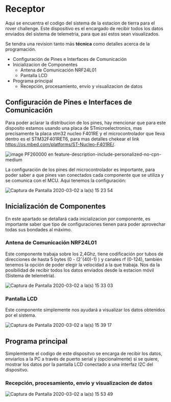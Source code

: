 # Receptor
Aqui se encuentra el codigo del sistema de la estacion de tierra para el rover challenge. Este dispositivo es el encargado de recibir todos los datos enviados del sistema de telemetria, para que así estos sean visualizados.

Se tendra una revision tanto más **técnica** como detalles acerca de la programación.

- Configuración de Pines e Interfaces de Comunicación
- Inicializacion de Componentes
    - Antena de Comunicación NRF24L01
    - Pantalla LCD
- Programa principal
    - Recepción, procesamiento, envío y visualizacion de datos

## Configuración de Pines e Interfaces de Comunicación
Para poder aclarar la distribucion de los pines, hay mencionar que para este disposito estamos usando una placa de STmicroelectronics, mas precisamente la placa stm32 nucleo F401RE y el microcontrolador que lleva dentro es el STM32F401RET6, para mas detalles chekear el link https://os.mbed.com/platforms/ST-Nucleo-F401RE/.

![image PF260000 en feature-description-include-personalized-no-cpn-medium](https://user-images.githubusercontent.com/47458067/75709718-9a7f3100-5c99-11ea-8cdf-8303fa527c03.jpg)

La configuración de los pines del microcontrolador es importante, para poder saber a que pines van conectados cada componente que se utiliza y se comunica con el MCU. Aqui tenemos la configuración:

![Captura de Pantalla 2020-03-02 a la(s) 15 23 54](https://user-images.githubusercontent.com/47458067/75709846-d6b29180-5c99-11ea-9d9b-ac68ba9dc3bd.png)

## Inicialización de Componentes
En este apartado se detallará cada inicializacion por componente, es importante saber que tipo de configuraciones tienen para poder aprovechar todas sus bondades al máximo.

### Antena de Comunicación NRF24L01
Este componente trabaja sobre los 2,4Ghz, tiene codificación por tubos de direcciones de hasta 5 bytes (0 - (2ˆ(40)-1) ) y canales rf (0-124), también tenemos la opción de poder elegir la velocidad a la que trabaja. Nos da la posibilidad de recibir todos los datos enviados desde la estacion móvil (Sistema de telemetría).

![Captura de Pantalla 2020-03-02 a la(s) 15 33 03](https://user-images.githubusercontent.com/47458067/75710527-1d54bb80-5c9b-11ea-87f7-6fc1beedb65e.png)

### Pantalla LCD
Este componente simplemente nos ayudará a visualizar los datos obtenidos por el sistema.

![Captura de Pantalla 2020-03-02 a la(s) 15 39 17](https://user-images.githubusercontent.com/47458067/75710988-fc409a80-5c9b-11ea-9b0c-c62e657d623d.png)

## Programa principal
Simplemtente el codigo de este dispositvo se encarga de recibir los datos, enviarlos a la PC a través de puerto serial y (opcionalmente) si se quiere, mostrar los datos por la pantalla LCD conectado a una interfaz I2C del dispositvo.

### Recepción, procesamiento, envío y visualizacion de datos
![Captura de Pantalla 2020-03-02 a la(s) 15 53 49](https://user-images.githubusercontent.com/47458067/75712236-0499d500-5c9e-11ea-8554-9b5f44da8bdd.png)

